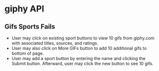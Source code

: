 # giphy API

## Gifs Sports Fails

* User may click on existing sport buttons to view 10 gifs from giphy.com with associated titles, sources, and ratings.
* User may also click on More GIFs button to add 10 additional gifs to bottom of page.
* User may add a sport button by entering the name and clicking the Submit button. Afterward, user may click the new button to see 10 gifs.